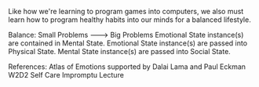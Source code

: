Like how we're learning to program games into computers, we also must learn how to program healthy habits into our minds for a balanced lifestyle.

Balance: Small Problems ---> Big Problems 
Emotional State instance(s) are contained in Mental State. 
Emotional State instance(s) are passed into Physical State. 
Mental State instance(s) are passed into Social State. 

References: 
Atlas of Emotions supported by Dalai Lama and Paul Eckman
W2D2 Self Care Impromptu Lecture

<!-- # Physical 
#     Make sure you get enough sleep each night 
#         How much sleep are you getting? 
#         @hours_of_sleep = int
#     Take breaks (including lunch)
#         Did you pause in between coding to rest your eyes and stretch? 
#         @breaks = int 
#     Eat well to properly fuel your studies
#         Did you eat lunch? 
#         @lunch = boolean
#     Exercise, even if it's just a little bit 
#         Did you exercise? 
#         @exercise = boolean 
#     Stay clean, and dress up if it helps you stay focused
#         Did you shower? 
#         @hygiene = boolean 
#         Do you want to dress up? Treat yourself! Pamper yourself!
#         @dress up = boolean 
#         @decision fatigue = boolean
#         @weather = boolean         @temp = int 
# Mental 
#     Establish a routine and stick to it
#         What is your routine? 
#         @morning_routine 
#         @afternoon_routine
#         @evening_routine 
#         Is it helping you to invoke healthy habits? 
#     Schedule regular breaks to do something for yourself (cooking, sports, games, etc.)
#         What are you doing to rejuvenate your energy?
#         @fun_activities 
#     Take an hour or two to do something fun each week - stop thinking about homework once in a while
#         What did you do for fun over the weekend?
#         @fun_activities 
# Social 
#         @friends = { }  (Keys are names and values are ??)
#     Socialize - take time to get to know one another and build an emotional support network
#         #talk 
#     Help others - on Slack or in office study-groups
#         #help 
#     Share vulnerability - remember that you are NOT alone
#         We are in this together! That is what we are here for.
          #suppressing_feelings -= 1
# Emotional
#     At the end of each day, acknowledge what you accomplished
#         Hint(it's a lot)
          #pat yourself on the back
#     Remember that nothing will ever be perfect, but you can be satisfied that you worked with integrity and made a strong effort
#     We're all proud of the progress you make each and every day!
#         #you_got_this 

# Encouraging moments
#     Keep up the great work everybody! You can do it! 



class Balance 

end -->